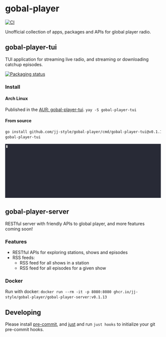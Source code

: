 # gobal-player

[![CI](https://github.com/jj-style/gobal-player/actions/workflows/ci.yml/badge.svg)](https://github.com/jj-style/gobal-player/actions/workflows/ci.yml)

Unofficial collection of apps, packages and APIs for global player radio.

## gobal-player-tui
TUI application for streaming live radio, and streaming or downloading catchup episodes.

[![Packaging status](https://repology.org/badge/vertical-allrepos/gobal-player-tui.svg)](https://repology.org/project/gobal-player-tui/versions)

### Install

#### Arch Linux
Published in the [AUR: gobal-player-tui](https://aur.archlinux.org/packages/gobal-player-tui).
`yay -S gobal-player-tui`

#### From source
```bash
go install github.com/jj-style/gobal-player/cmd/gobal-player-tui@v0.1.13
gobal-player-tui
```

![tui-demo](.github/assets/tui.gif)

## gobal-player-server
RESTful server with friendly APIs to global player, and more features coming soon!

### Features
- RESTful APIs for exploring stations, shows and episodes
- RSS feeds:
  - RSS feed for all shows in a station
  - RSS feed for all episodes for a given show

### Docker

Run with docker: `docker run --rm -it -p 8080:8080 ghcr.io/jj-style/gobal-player/gobal-player-server:v0.1.13`

## Developing

Please install [pre-commit](https://pre-commit.com/#install), and [just](https://github.com/casey/just?tab=readme-ov-file#installation) and run `just hooks` to initialize your git pre-commit hooks.
